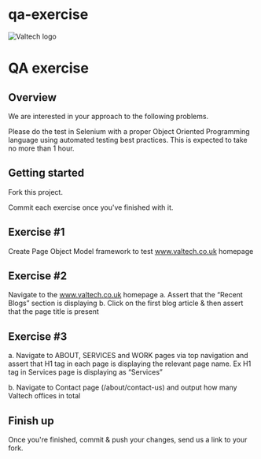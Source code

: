 # qa-exercise

![Valtech logo](http://i.imgur.com/32Oipl4.png "Valtech logo")

QA exercise
==============================

Overview
--------

We are interested in your approach to the following problems.

Please do the test in Selenium with a proper Object Oriented Programming
language using automated testing best practices. This is expected to
take no more than 1 hour. 

Getting started
---------------
Fork this project.

Commit each exercise once you've finished with it.

Exercise #1
-----------
Create Page Object Model framework to test www.valtech.co.uk homepage
  
Exercise #2
-----------
Navigate to the www.valtech.co.uk homepage
    a. Assert that the “Recent Blogs” section is displaying
    b. Click on the first blog article & then assert that the page title is present

Exercise #3
-----------
a. Navigate to ABOUT, SERVICES and WORK pages via top navigation and assert that H1 tag in each page is displaying the relevant page name. Ex H1 tag in Services page is displaying as “Services”

b. Navigate to Contact page (/about/contact-us) and output how many Valtech offices in total

Finish up
---------
Once you're finished, commit & push your changes, send us a link to your fork.
